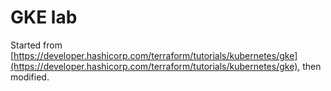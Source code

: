 # GKE lab

Started from [https://developer.hashicorp.com/terraform/tutorials/kubernetes/gke](https://developer.hashicorp.com/terraform/tutorials/kubernetes/gke), then modified.